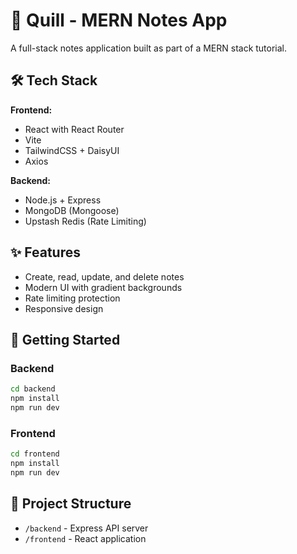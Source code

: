 # 📝 Quill - MERN Notes App

A full-stack notes application built as part of a MERN stack tutorial.

## 🛠️ Tech Stack

**Frontend:**

- React with React Router
- Vite
- TailwindCSS + DaisyUI
- Axios

**Backend:**

- Node.js + Express
- MongoDB (Mongoose)
- Upstash Redis (Rate Limiting)

## ✨ Features

- Create, read, update, and delete notes
- Modern UI with gradient backgrounds
- Rate limiting protection
- Responsive design

## 🚀 Getting Started

### Backend

```bash
cd backend
npm install
npm run dev
```

### Frontend

```bash
cd frontend
npm install
npm run dev
```

## 📂 Project Structure

- `/backend` - Express API server
- `/frontend` - React application
